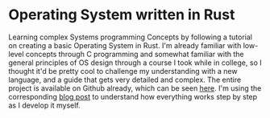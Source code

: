 # Operating System written in Rust

Learning complex Systems programming Concepts by following a tutorial on creating a basic Operating System in Rust. I'm already familiar with low-level concepts through C programming and somewhat familiar with the general principles of OS design through a course I took while in college, so I thought it'd be pretty cool to challenge my understanding with a new language, and a guide that gets very detailed and complex.
The entire project is available on Github already, which can be seen [here](https://github.com/phil-opp/blog_os). I'm using the corresponding [blog post](https://os.phil-opp.com/) to understand how everything works step by step as I develop it myself.
